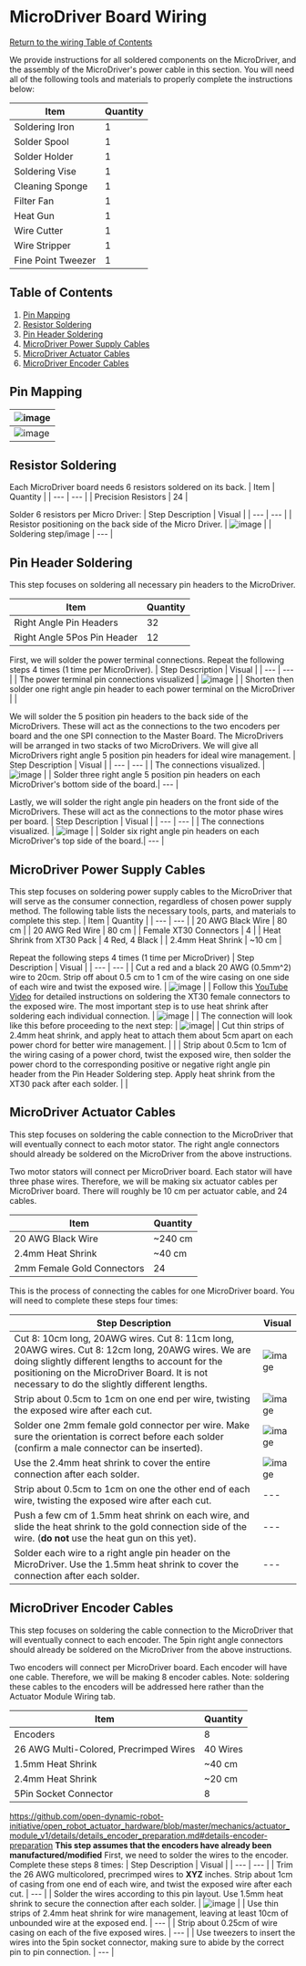 # MicroDriver Board Wiring
[Return to the wiring Table of Contents](https://github.com/EmiliaPsacharopoulos/Quadruped-8dof-Robot/tree/main/Wiring#table-of-contents)

We provide instructions for all soldered components on the MicroDriver, and the assembly of the MicroDriver's power cable in this section.
You will need all of the following tools and materials to properly complete the instructions below:

| Item | Quantity | 
| --- | --- |
| Soldering Iron | 1 |
| Solder Spool | 1 |
| Solder Holder | 1 |
| Soldering Vise | 1 |
| Cleaning Sponge | 1 |
| Filter Fan | 1 |
| Heat Gun | 1 |
| Wire Cutter | 1 |
| Wire Stripper | 1 |
| Fine Point Tweezer | 1 |


## Table of Contents
1. [Pin Mapping](https://github.com/EmiliaPsacharopoulos/Quadruped-8dof-Robot/tree/main/Wiring/MicroDriver%20Board%20Wiring#pin-mapping)
2. [Resistor Soldering](https://github.com/EmiliaPsacharopoulos/Quadruped-8dof-Robot/blob/main/Wiring/MicroDriver%20Board%20Wiring/README.md#resistor-soldering)
3. [Pin Header Soldering](https://github.com/EmiliaPsacharopoulos/Quadruped-8dof-Robot/blob/main/Wiring/MicroDriver%20Board%20Wiring/README.md#pin-header-soldering)
4. [MicroDriver Power Supply Cables](https://github.com/EmiliaPsacharopoulos/Quadruped-8dof-Robot/blob/main/Wiring/MicroDriver%20Board%20Wiring/README.md#microdriver-power-supply-cables)
5. [MicroDriver Actuator Cables](https://github.com/EmiliaPsacharopoulos/Quadruped-8dof-Robot/blob/main/Wiring/MicroDriver%20Board%20Wiring/README.md#microdriver-actuator-cables)
6. [MicroDriver Encoder Cables](https://github.com/EmiliaPsacharopoulos/Quadruped-8dof-Robot/blob/main/Wiring/MicroDriver%20Board%20Wiring/README.md#microdriver-encoder-cables)



## Pin Mapping

|![image](https://user-images.githubusercontent.com/84528674/119568992-263c1c00-bd7c-11eb-98b3-80b87083d7d5.png)|
|---|
| ![image](https://user-images.githubusercontent.com/84528674/122284501-a2c5a480-cebb-11eb-9fb0-62474935fce0.png) |


## Resistor Soldering
Each MicroDriver board needs 6 resistors soldered on its back. 
| Item | Quantity | 
| --- | --- |
| Precision Resistors | 24 |

Solder 6 resistors per Micro Driver:
| Step Description | Visual | 
| --- | --- |
| Resistor positioning on the back side of the Micro Driver. | ![image](https://user-images.githubusercontent.com/84528674/122285331-91c96300-cebc-11eb-8318-642516a88a4f.png) |
| Soldering step/image | --- |

## Pin Header Soldering
This step focuses on soldering all necessary pin headers to the MicroDriver.

| Item | Quantity | 
| --- | --- |
| Right Angle Pin Headers | 32 |
| Right Angle 5Pos Pin Header | 12 |


First, we will solder the power terminal connections. Repeat the following steps 4 times (1 time per MicroDriver).
| Step Description | Visual | 
| --- | --- |
| The power terminal pin connections visualized | ![image](https://user-images.githubusercontent.com/84528674/122423705-1e772e00-cf5c-11eb-84be-4fd6b7e252bd.png) |
| Shorten then solder one right angle pin header to each power terminal on the MicroDriver | |


We will solder the 5 position pin headers to the back side of the MicroDrivers. These will act as the connections to the two encoders per board and the one SPI connection to the Master Board. The MicroDrivers will be arranged in two stacks of two MicroDrivers. We will give all MicroDrivers right angle 5 position pin headers for ideal wire management.
| Step Description | Visual | 
| --- | --- |
| The connections visualized. | ![image](https://user-images.githubusercontent.com/84528674/122419090-ace9b080-cf58-11eb-94e2-42729c06d024.png) |
| Solder three right angle 5 position pin headers on each MicroDriver's bottom side of the board.| --- |


Lastly, we will solder the right angle pin headers on the front side of the MicroDrivers. These will act as the connections to the motor phase wires per board. 
| Step Description | Visual | 
| --- | --- |
| The connections visualized. | ![image](https://user-images.githubusercontent.com/84528674/122422951-8e38e900-cf5b-11eb-8655-d8ac591d0068.png) |
| Solder six right angle pin headers on each MicroDriver's top side of the board.| --- |

## MicroDriver Power Supply Cables
This step focuses on soldering power supply cables to the MicroDriver that will serve as the consumer connection, regardless of chosen power supply method. The following table lists the necessary tools, parts, and materials to complete this step. 
| Item | Quantity | 
| --- | --- |
| 20 AWG Black Wire | 80 cm |
| 20 AWG Red Wire | 80 cm |
| Female XT30 Connectors | 4 |
| Heat Shrink from XT30 Pack | 4 Red, 4 Black |
| 2.4mm Heat Shrink | ~10 cm |

Repeat the following steps 4 times (1 time per MicroDriver)
| Step Description | Visual | 
| --- | --- |
| Cut a red and a black 20 AWG (0.5mm^2) wire to 20cm. Strip off about 0.5 cm to 1 cm of the wire casing on one side of each wire and twist the exposed wire.  | ![image](https://user-images.githubusercontent.com/84528674/119555096-7363c200-bd6b-11eb-9350-bc18d5e0b461.png)  |
| Follow this [YouTube Video](https://www.youtube.com/watch?v=_NyJbKqRtUE) for detailed instructions on soldering the XT30 female connectors to the exposed wire. The most important step is to use heat shrink after soldering each individual connection. | ![image](https://user-images.githubusercontent.com/84528674/119555167-8bd3dc80-bd6b-11eb-8664-31d39b653cda.png) |
| The connection will look like this before proceeding to the next step: | ![image](https://user-images.githubusercontent.com/84528674/119555219-9bebbc00-bd6b-11eb-9fdc-051f036b84de.png)|
| Cut thin strips of 2.4mm heat shrink, and apply heat to attach them about 5cm apart on each power chord for better wire management. | |
| Strip about 0.5cm to 1cm of the wiring casing of a power chord, twist the exposed wire, then solder the power chord to the corresponding positive or negative right angle pin header from the Pin Header Soldering step. Apply heat shrink from the XT30 pack after each solder. | |



## MicroDriver Actuator Cables
This step focuses on soldering the cable connection to the MicroDriver that will eventually connect to each motor stator. The right angle connectors should already be soldered on the MicroDriver from the above instructions. 

Two motor stators will connect per MicroDriver board. Each stator will have three phase wires. Therefore, we will be making six actuator cables per MicroDriver board. There will roughly be 10 cm per actuator cable, and 24 cables.


| Item | Quantity | 
| --- | --- |
| 20 AWG Black Wire | ~240 cm |
| 2.4mm Heat Shrink | ~40 cm |
| 2mm Female Gold Connectors | 24 |

This is the process of connecting the cables for one MicroDriver board. You will need to complete these steps four times:

| Step Description | Visual | 
| --- | --- |
| Cut 8: 10cm long, 20AWG wires. Cut 8: 11cm long, 20AWG wires. Cut 8: 12cm long, 20AWG wires. We are doing slightly different lengths to account for the positioning on the MicroDriver Board. It is not necessary to do the slightly different lengths. | ![image](https://user-images.githubusercontent.com/84528674/120827114-1a451c80-c529-11eb-93f0-1a3ee2893e6f.png) |
| Strip about 0.5cm to 1cm on one end per wire, twisting the exposed wire after each cut.  | ![image](https://user-images.githubusercontent.com/84528674/120827175-28933880-c529-11eb-9fb8-45dccbb20ca0.png) |
| Solder one 2mm female gold connector per wire. Make sure the orientation is correct before each solder (confirm a male connector can be inserted). | ![image](https://user-images.githubusercontent.com/84528674/120827242-3cd73580-c529-11eb-83fa-507fd5ea4237.png) |
| Use the 2.4mm heat shrink to cover the entire connection after each solder. | ![image](https://user-images.githubusercontent.com/84528674/121407812-b6a65f00-c92d-11eb-8ec7-c10ce14d6569.png) |
| Strip about 0.5cm to 1cm on one the other end of each wire, twisting the exposed wire after each cut.  | --- |
| Push a few cm of 1.5mm heat shrink on each wire, and slide the heat shrink to the gold connection side of the wire. (**do not** use the heat gun on this yet). | --- |
| Solder each wire to a right angle pin header on the MicroDriver. Use the 1.5mm heat shrink to cover the connection after each solder. | --- |


## MicroDriver Encoder Cables
This step focuses on soldering the cable connection to the MicroDriver that will eventually connect to each encoder. The 5pin right angle connectors should already be soldered on the MicroDriver from the above instructions. 

Two encoders will connect per MicroDriver board. Each encoder will have one cable. Therefore, we will be making 8 encoder cables. Note: soldering these cables to the encoders  will be addressed here rather than the Actuator Module Wiring tab. 

| Item | Quantity | 
| --- | --- |
| Encoders | 8 |
| 26 AWG Multi-Colored, Precrimped Wires | 40 Wires |
| 1.5mm Heat Shrink | ~40 cm |
| 2.4mm Heat Shrink | ~20 cm |
| 5Pin Socket Connector | 8 |

https://github.com/open-dynamic-robot-initiative/open_robot_actuator_hardware/blob/master/mechanics/actuator_module_v1/details/details_encoder_preparation.md#details-encoder-preparation 
**This step assumes that the encoders have already been manufactured/modified** First, we need to solder the wires to the encoder. Complete these steps 8 times:
| Step Description | Visual | 
| --- | --- |
| Trim the 26 AWG multicolored, precrimped wires to **XYZ** inches. Strip about 1cm of casing from one end of each wire, and twist the exposed wire after each cut.  | --- |
| Solder the wires according to this pin layout. Use 1.5mm heat shrink to secure the connection after each solder. | ![image](https://user-images.githubusercontent.com/84528674/122424280-96ddef00-cf5c-11eb-8842-525534f8157d.png) |
| Use thin strips of 2.4mm heat shrink for wire management, leaving at least 10cm of unbounded wire at the exposed end. | --- |
| Strip about 0.25cm of wire casing on each of the five exposed wires.  | --- |
| Use tweezers to insert the wires into the 5pin socket connector, making sure to abide by the correct pin to pin connection. | --- |

